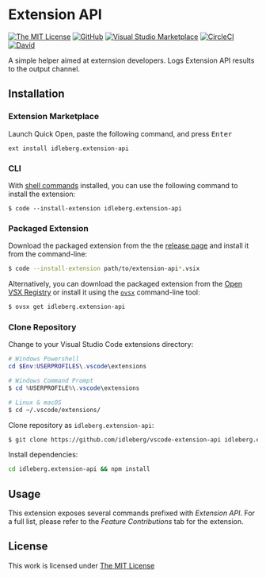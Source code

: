 # Extension API

[![The MIT License](https://flat.badgen.net/badge/license/MIT/orange)](http://opensource.org/licenses/MIT)
[![GitHub](https://flat.badgen.net/github/release/idleberg/vscode-extension-api)](https://github.com/idleberg/vscode-extension-api/releases)
[![Visual Studio Marketplace](https://vsmarketplacebadge.apphb.com/installs-short/idleberg.extension-api.svg?style=flat-square)](https://marketplace.visualstudio.com/items?itemName=idleberg.extension-api)
[![CircleCI](https://flat.badgen.net/circleci/github/idleberg/vscode-extension-api)](https://circleci.com/gh/idleberg/vscode-extension-api)
[![David](https://flat.badgen.net/david/dep/idleberg/vscode-extension-api)](https://david-dm.org/idleberg/vscode-extension-api)

A simple helper aimed at externsion developers. Logs Extension API results to the output channel.

## Installation

### Extension Marketplace

Launch Quick Open, paste the following command, and press <kbd>Enter</kbd>

`ext install idleberg.extension-api`

### CLI

With [shell commands](https://code.visualstudio.com/docs/editor/command-line) installed, you can use the following command to install the extension:

`$ code --install-extension idleberg.extension-api`

### Packaged Extension

Download the packaged extension from the the [release page](https://github.com/idleberg/vscode-extension-api/releases) and install it from the command-line:

```bash
$ code --install-extension path/to/extension-api*.vsix
```

Alternatively, you can download the packaged extension from the [Open VSX Registry](https://open-vsx.org/) or install it using the [`ovsx`](https://www.npmjs.com/package/ovsx) command-line tool:

```bash
$ ovsx get idleberg.extension-api
```

### Clone Repository

Change to your Visual Studio Code extensions directory:

```powershell
# Windows Powershell
cd $Env:USERPROFILES\.vscode\extensions

# Windows Command Prompt
$ cd %USERPROFILE%\.vscode\extensions
```

```bash
# Linux & macOS
$ cd ~/.vscode/extensions/
```

Clone repository as `idleberg.extension-api`:

```bash
$ git clone https://github.com/idleberg/vscode-extension-api idleberg.extension-api
```

Install dependencies:

```bash
cd idleberg.extension-api && npm install
```

## Usage

This extension exposes several commands prefixed with *Extension API*. For a full list, please refer to the *Feature Contributions* tab for the extension.

## License

This work is licensed under [The MIT License](https://opensource.org/licenses/MIT)
